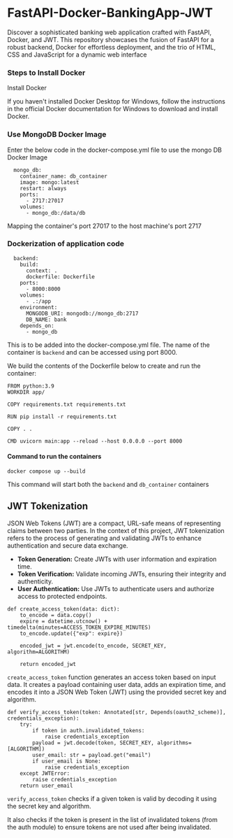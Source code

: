 # FastAPI-Docker-BankingApp-JWT
Discover a sophisticated banking web application crafted with FastAPI, Docker, and JWT. This repository showcases the fusion of FastAPI for a robust backend, Docker for effortless deployment, and the trio of HTML, CSS and JavaScript for a dynamic web interface

### Steps to Install Docker
Install Docker

If you haven't installed Docker Desktop for Windows, follow the instructions in the official Docker documentation for Windows to download and install Docker.

###  Use MongoDB Docker Image

Enter the below code in the docker-compose.yml file to use the mongo DB Docker Image
```commandline
  mongo_db:
    container_name: db_container
    image: mongo:latest
    restart: always
    ports:
      - 2717:27017
    volumes:
      - mongo_db:/data/db
```
Mapping the container's port 27017 to the host machine's port 2717

### Dockerization of application code
```commandline
  backend:
    build:
      context: .
      dockerfile: Dockerfile
    ports:
      - 8000:8000
    volumes:
      - .:/app
    environment:
      MONGODB_URI: mongodb://mongo_db:2717
      DB_NAME: bank
    depends_on:
      - mongo_db
```
This is to be added into the docker-compose.yml file. The name of the container is `backend`
and can be accessed using port 8000.

We build the contents of the Dockerfile below to create and run the container:
```commandline
FROM python:3.9
WORKDIR app/

COPY requirements.txt requirements.txt

RUN pip install -r requirements.txt

COPY . .

CMD uvicorn main:app --reload --host 0.0.0.0 --port 8000
```
#### Command to run the containers
```commandline
docker compose up --build 
```
This command will start both the `backend` and `db_container` containers

## JWT Tokenization
JSON Web Tokens (JWT) are a compact, URL-safe means of representing claims between two parties. In the context of this 
project, JWT tokenization refers to the process of generating and validating JWTs to enhance authentication and secure data exchange.
- **Token Generation:** Create JWTs with user information and expiration time.
- **Token Verification:** Validate incoming JWTs, ensuring their integrity and authenticity.
- **User Authentication:** Use JWTs to authenticate users and authorize access to protected endpoints.

```commandline
def create_access_token(data: dict):
    to_encode = data.copy()
    expire = datetime.utcnow() + timedelta(minutes=ACCESS_TOKEN_EXPIRE_MINUTES)
    to_encode.update({"exp": expire})

    encoded_jwt = jwt.encode(to_encode, SECRET_KEY, algorithm=ALGORITHM)

    return encoded_jwt
```

`create_access_token` function generates an access token based on input data. It creates a payload containing user data, 
adds an expiration time, and encodes it into a JSON Web Token (JWT) using the provided secret key and algorithm.

```commandline
def verify_access_token(token: Annotated[str, Depends(oauth2_scheme)], credentials_exception):
    try:
        if token in auth.invalidated_tokens:
            raise credentials_exception
        payload = jwt.decode(token, SECRET_KEY, algorithms=[ALGORITHM])
        user_email: str = payload.get("email")
        if user_email is None:
            raise credentials_exception
    except JWTError:
        raise credentials_exception
    return user_email
```
`verify_access_token` checks if a given token is valid by decoding it using the secret key and algorithm.

It also checks if the token is present in the list of invalidated tokens (from the auth module) to ensure tokens are not used after being invalidated.
